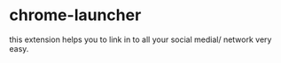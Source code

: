 # chrome-launcher
this extension helps you to link in to all your social medial/ network very easy.
